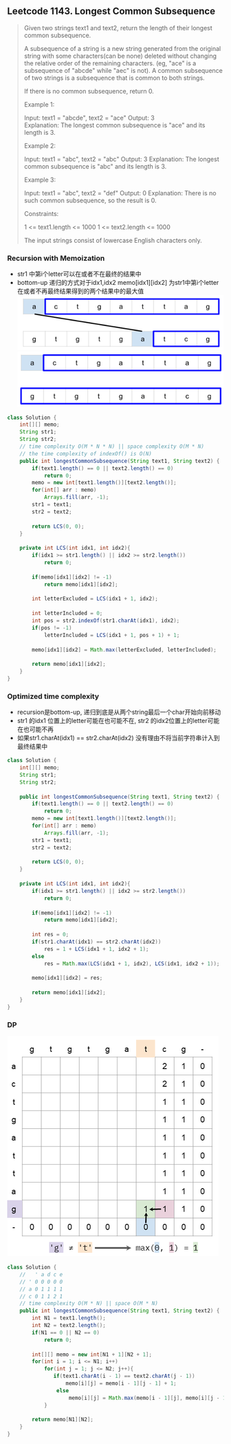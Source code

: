 ## Leetcode 1143. Longest Common Subsequence
>Given two strings text1 and text2, return the length of their longest common subsequence.
>
>A subsequence of a string is a new string generated from the original string with some characters(can be none) deleted without changing the relative order of the remaining characters. (eg, "ace" is a subsequence of "abcde" while "aec" is not). A common subsequence of two strings is a subsequence that is common to both strings.
>
>If there is no common subsequence, return 0.
>
>Example 1:
>
>Input: text1 = "abcde", text2 = "ace" 
>Output: 3  
>Explanation: The longest common subsequence is "ace" and its length is 3.
>
>Example 2:
>
>Input: text1 = "abc", text2 = "abc"
>Output: 3
>Explanation: The longest common subsequence is "abc" and its length is 3.
>
>Example 3:
>
>Input: text1 = "abc", text2 = "def"
>Output: 0
>Explanation: There is no such common subsequence, so the result is 0.
> 
>
>Constraints:
>
>1 <= text1.length <= 1000
>1 <= text2.length <= 1000
>
>The input strings consist of lowercase English characters only.

### Recursion with Memoization
- str1 中第i个letter可以在或者不在最终的结果中
- bottom-up 递归的方式对于idx1,idx2 memo[idx1][idx2] 为str1中第i个letter在或者不再最终结果得到的两个结果中的最大值
![](Memoization.png)
![](Memoizatrion2.png)
```java
class Solution {
    int[][] memo;
    String str1;
    String str2;
    // time complexity O(M * N * N) || space complexity O(M * N)
    // the time complexity of indexOf() is O(N)
    public int longestCommonSubsequence(String text1, String text2) {
        if(text1.length() == 0 || text2.length() == 0)
            return 0;
        memo = new int[text1.length()][text2.length()];
        for(int[] arr : memo)
            Arrays.fill(arr, -1);
        str1 = text1;
        str2 = text2;
        
        return LCS(0, 0);
    }
    
    private int LCS(int idx1, int idx2){
        if(idx1 >= str1.length() || idx2 >= str2.length())
            return 0;
        
        if(memo[idx1][idx2] != -1)
            return memo[idx1][idx2];
        
        int letterExcluded = LCS(idx1 + 1, idx2);
        
        int letterIncluded = 0;
        int pos = str2.indexOf(str1.charAt(idx1), idx2);
        if(pos != -1)
            letterIncluded = LCS(idx1 + 1, pos + 1) + 1;
            
        memo[idx1][idx2] = Math.max(letterExcluded, letterIncluded);
        
        return memo[idx1][idx2];
    }
}
```

### Optimized time complexity
- recursion是bottom-up, 递归到底是从两个string最后一个char开始向前移动
- str1 的idx1 位置上的letter可能在也可能不在, str2 的idx2位置上的letter可能在也可能不再
- 如果str1.charAt(idx1) == str2.charAt(idx2) 没有理由不将当前字符串计入到最终结果中
```java
class Solution {
    int[][] memo;
    String str1;
    String str2;
    
    public int longestCommonSubsequence(String text1, String text2) {
        if(text1.length() == 0 || text2.length() == 0)
            return 0;
        memo = new int[text1.length()][text2.length()];
        for(int[] arr : memo)
            Arrays.fill(arr, -1);
        str1 = text1;
        str2 = text2;
        
        return LCS(0, 0);
    }
    
    private int LCS(int idx1, int idx2){
        if(idx1 >= str1.length() || idx2 >= str2.length())
            return 0;
        
        if(memo[idx1][idx2] != -1)
            return memo[idx1][idx2];
        
        int res = 0;
        if(str1.charAt(idx1) == str2.charAt(idx2))
            res = 1 + LCS(idx1 + 1, idx2 + 1);
        else
            res = Math.max(LCS(idx1 + 1, idx2), LCS(idx1, idx2 + 1));
            
        memo[idx1][idx2] = res;
        
        return memo[idx1][idx2];
    }
}
```

### DP
![](DP.png)
```java
class Solution {
    //   ' a d c e
    // ' 0 0 0 0 0
    // a 0 1 1 1 1
    // c 0 1 1 2 1
    // time complexity O(M * N) || space O(M * N)
    public int longestCommonSubsequence(String text1, String text2) {
        int N1 = text1.length();
        int N2 = text2.length();
        if(N1 == 0 || N2 == 0)
            return 0;
        
        int[][] memo = new int[N1 + 1][N2 + 1];
        for(int i = 1; i <= N1; i++)
            for(int j = 1; j <= N2; j++){
               if(text1.charAt(i - 1) == text2.charAt(j - 1))
                   memo[i][j] = memo[i - 1][j - 1] + 1;
                else
                    memo[i][j] = Math.max(memo[i - 1][j], memo[i][j - 1]);
            }
                
        return memo[N1][N2];
    }
}
```